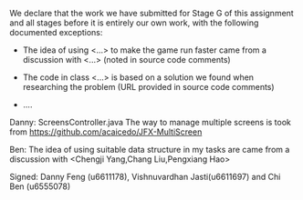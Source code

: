 We declare that the work we have submitted for Stage G of this assignment and all stages before it is entirely our own work, with the following documented exceptions:

* The idea of using <...> to make the game run faster came from a discussion with <...> (noted in source code comments)

* The code in class <...> is based on a solution we found when researching the problem (URL provided in source code comments)

* ....

Danny:
ScreensController.java
The way to manage multiple screens is took from https://github.com/acaicedo/JFX-MultiScreen

Ben:
The idea of using suitable data structure in my tasks are came from a discussion with <Chengji Yang,Chang Liu,Pengxiang Hao>

Signed: Danny Feng (u6611178), Vishnuvardhan Jasti(u6611697) and Chi Ben (u6555078)
